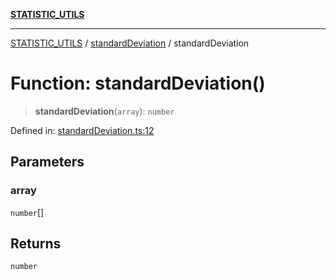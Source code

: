 [**STATISTIC_UTILS**](../../README.md)

***

[STATISTIC_UTILS](../../README.md) / [standardDeviation](../README.md) / standardDeviation

# Function: standardDeviation()

> **standardDeviation**(`array`): `number`

Defined in: [standardDeviation.ts:12](https://github.com/dailker/everyutil/blob/cee559aadda9e0c298e06364cba9020e97a8b19b/src/statistic/standardDeviation.ts#L12)

## Parameters

### array

`number`[]

## Returns

`number`
